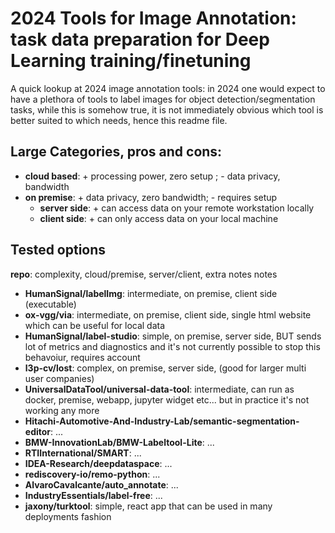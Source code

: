 # 2024 Tools for Image Annotation: task data preparation for Deep Learning training/finetuning
A quick lookup at 2024 image annotation tools: in 2024 one would expect to have a plethora of tools to label images for object detection/segmentation tasks, while this is somehow true, it is not immediately obvious which tool is better suited to which needs, hence this readme file.

## Large Categories, pros and cons:
 * **cloud based**: + processing power, zero setup ; - data privacy, bandwidth
 * **on premise**: + data privacy, zero bandwidth; - requires setup
   * **server side**: + can access data on your remote workstation locally
   * **client side**: + can only access data on your local machine
  
## Tested options

**repo**: complexity, cloud/premise, server/client, extra notes notes

*  **HumanSignal/labelImg**: intermediate, on premise, client side (executable)
*  **ox-vgg/via**: intermediate, on premise, client side, single html website which can be useful for local data
*  **HumanSignal/label-studio**: simple, on premise, server side, BUT sends lot of metrics and diagnostics and it's not currently possible to stop this behavoiur, requires account
* **l3p-cv/lost**: complex, on premise, server side, (good for larger multi user companies)
* **UniversalDataTool/universal-data-tool**: intermediate, can run as docker, premise, webapp, jupyter widget etc... but in practice it's not working any more
* **Hitachi-Automotive-And-Industry-Lab/semantic-segmentation-editor**: ...
* **BMW-InnovationLab/BMW-Labeltool-Lite**: ...
* **RTIInternational/SMART**: ...
* **IDEA-Research/deepdataspace**: ...
* **rediscovery-io/remo-python**: ...
* **AlvaroCavalcante/auto_annotate**: ...
* **IndustryEssentials/label-free**: ...
* **jaxony/turktool**: simple, react app that can be used in many deployments fashion 
